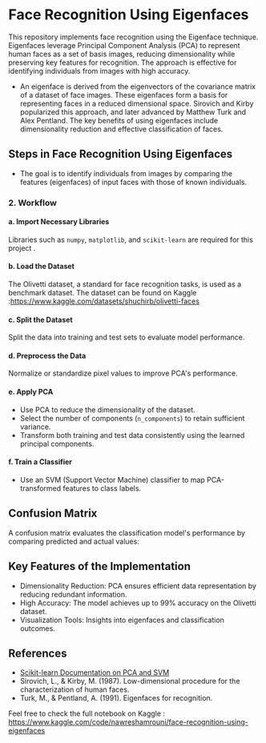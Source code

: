 # Face Recognition Using Eigenfaces

This repository implements face recognition using the Eigenface technique. Eigenfaces leverage Principal Component Analysis (PCA) to represent human faces as a set of basis images, reducing dimensionality while preserving key features for recognition. The approach is effective for identifying individuals from images with high accuracy.

- An eigenface is derived from the eigenvectors of the covariance matrix of a dataset of face images. These eigenfaces form a basis for representing faces in a reduced dimensional space. Sirovich and Kirby popularized this approach, and later advanced by Matthew Turk and Alex Pentland. The key benefits of using eigenfaces include dimensionality reduction and effective classification of faces.

## Steps in Face Recognition Using Eigenfaces

- The goal is to identify individuals from images by comparing the features (eigenfaces) of input faces with those of known individuals.

### 2. Workflow

#### a. Import Necessary Libraries
Libraries such as `numpy`, `matplotlib`, and `scikit-learn` are required for this project . 

#### b. Load the Dataset
The Olivetti dataset, a standard for face recognition tasks, is used as a benchmark dataset.
The dataset can be found on Kaggle :https://www.kaggle.com/datasets/shuchirb/olivetti-faces

#### c. Split the Dataset
Split the data into training and test sets to evaluate model performance.

#### d. Preprocess the Data
Normalize or standardize pixel values to improve PCA's performance.

#### e. Apply PCA
- Use PCA to reduce the dimensionality of the dataset.
- Select the number of components (`n_components`) to retain sufficient variance.
- Transform both training and test data consistently using the learned principal components.

#### f. Train a Classifier
- Use an SVM (Support Vector Machine) classifier to map PCA-transformed features to class labels.


## Confusion Matrix
A confusion matrix evaluates the classification model's performance by comparing predicted and actual values:


## Key Features of the Implementation
- Dimensionality Reduction: PCA ensures efficient data representation by reducing redundant information.
- High Accuracy: The model achieves up to 99% accuracy on the Olivetti dataset.
- Visualization Tools: Insights into eigenfaces and classification outcomes.

## References
- [Scikit-learn Documentation on PCA and SVM](https://scikit-learn.org/0.15/auto_examples/applications/face_recognition.html)
- Sirovich, L., & Kirby, M. (1987). Low-dimensional procedure for the characterization of human faces.
- Turk, M., & Pentland, A. (1991). Eigenfaces for recognition.


Feel free to check the full notebook on Kaggle : https://www.kaggle.com/code/nawreshamrouni/face-recognition-using-eigenfaces
